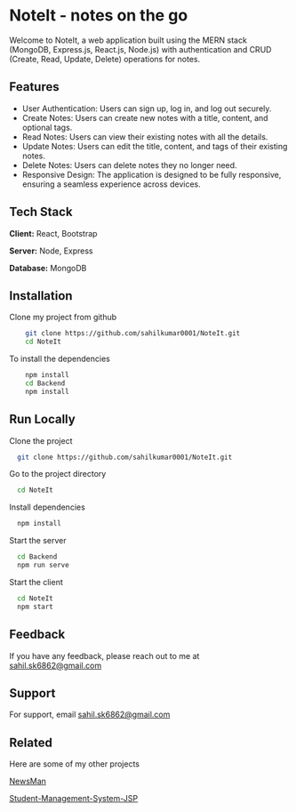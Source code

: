 
# NoteIt - notes on the go

Welcome to NoteIt, a web application built using the MERN stack (MongoDB, Express.js, React.js, Node.js) with authentication and CRUD (Create, Read, Update, Delete) operations for notes.



## Features


- User Authentication: Users can sign up, log in, and log out securely.
- Create Notes: Users can create new notes with a title, content, and optional tags.
- Read Notes: Users can view their existing notes with all the details.
- Update Notes: Users can edit the title, content, and tags of their existing notes.
- Delete Notes: Users can delete notes they no longer need.
- Responsive Design: The application is designed to be fully responsive, ensuring a seamless experience across devices.


## Tech Stack

**Client:** React, Bootstrap

**Server:** Node, Express

**Database:** MongoDB

## Installation

Clone my project from github

```bash
    git clone https://github.com/sahilkumar0001/NoteIt.git
    cd NoteIt
```
To install the dependencies
```bash
    npm install      
    cd Backend
    npm install
```


## Run Locally

Clone the project

```bash
  git clone https://github.com/sahilkumar0001/NoteIt.git
```

Go to the project directory

```bash
  cd NoteIt
```

Install dependencies

```bash
  npm install
```

Start the server

```bash
  cd Backend
  npm run serve
```

Start the client

```bash
  cd NoteIt
  npm start
```


## Feedback

If you have any feedback, please reach out to me at sahil.sk6862@gmail.com


## Support

For support, email sahil.sk6862@gmail.com


## Related

Here are some of my other projects

[NewsMan](https://github.com/sahilkumar0001/NewsMan.git)

[Student-Management-System-JSP](https://github.com/sahilkumar0001/Student-Management-System-JSP)
